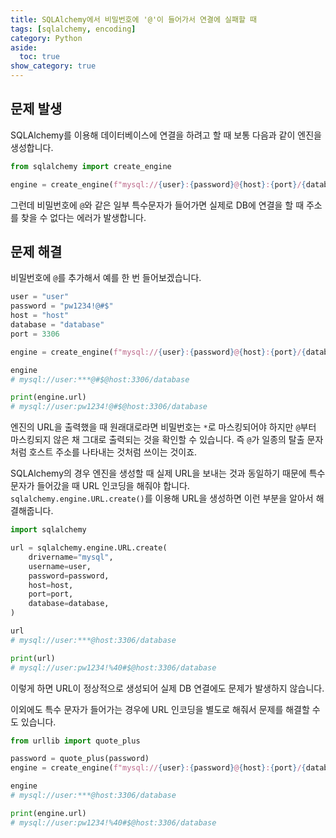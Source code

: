 ```yaml
---
title: SQLAlchemy에서 비밀번호에 '@'이 들어가서 연결에 실패할 때
tags: [sqlalchemy, encoding]
category: Python
aside:
  toc: true
show_category: true
---
```



<!--more-->

## 문제 발생

SQLAlchemy를 이용해 데이터베이스에 연결을 하려고 할 때 보통 다음과 같이 엔진을 생성합니다.

```python
from sqlalchemy import create_engine

engine = create_engine(f"mysql://{user}:{password}@{host}:{port}/{database}")
```

그런데 비밀번호에 `@`와 같은 일부 특수문자가 들어가면 실제로 DB에 연결을 할 때 주소를 찾을 수 없다는 에러가 발생합니다. 

## 문제 해결

비밀번호에 `@`를 추가해서 예를 한 번 들어보겠습니다.

```python
user = "user"
password = "pw1234!@#$"
host = "host"
database = "database"
port = 3306

engine = create_engine(f"mysql://{user}:{password}@{host}:{port}/{database}")

engine
# mysql://user:***@#$@host:3306/database

print(engine.url)
# mysql://user:pw1234!@#$@host:3306/database
```

엔진의 URL을 출력했을 때 원래대로라면 비밀번호는 `*`로 마스킹되어야 하지만 `@`부터 마스킹되지 않은 채 그대로 출력되는 것을 확인할 수 있습니다. 즉 `@`가 일종의 탈출 문자처럼 호스트 주소를 나타내는 것처럼 쓰이는 것이죠.

SQLAlchemy의 경우 엔진을 생성할 때 실제 URL을 보내는 것과 동일하기 때문에 특수 문자가 들어갔을 때 URL 인코딩을 해줘야 합니다. `sqlalchemy.engine.URL.create()`를 이용해 URL을 생성하면 이런 부분을 알아서 해결해줍니다.

```python
import sqlalchemy

url = sqlalchemy.engine.URL.create(
	drivername="mysql",
    username=user,
    password=password,
    host=host,
    port=port,
    database=database,
)

url
# mysql://user:***@host:3306/database

print(url)
# mysql://user:pw1234!%40#$@host:3306/database
```

이렇게 하면 URL이 정상적으로 생성되어 실제 DB 연결에도 문제가 발생하지 않습니다.

이외에도 특수 문자가 들어가는 경우에 URL 인코딩을 별도로 해줘서 문제를 해결할 수도 있습니다.

```python
from urllib import quote_plus

password = quote_plus(password)
engine = create_engine(f"mysql://{user}:{password}@{host}:{port}/{database}")

engine
# mysql://user:***@host:3306/database

print(engine.url)
# mysql://user:pw1234!%40#$@host:3306/database
```
